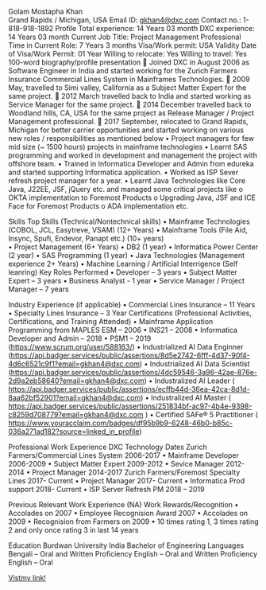 Golam Mostapha Khan  
Grand Rapids / Michigan, USA 
Email ID: gkhan4@dxc.com 	Contact no.: 1-818-918-1892
Profile
Total experience: 14 Years 03 month	DXC experience: 14 Years 03 month
Current Job Title: Project Management Professional 	Time in Current Role: 7 Years 3 months
Visa/Work permit: USA 	Validity Date of Visa/Work Permit: 01 Year
Willing to relocate: Yes	Willing to travel: Yes
100-word biography/profile presentation
	Joined DXC in August 2006 as Software Engineer in India and started working for the Zurich Farmers Insurance Commercial Lines System in Mainframes Technologies. 
	2009 May, travelled to Simi valley, California as a Subject Matter Expert for the same project. 
	2012 March travelled back to India and started working as Service Manager for the same project. 
	2014 December travelled back to Woodland hills, CA, USA for the same project as Release Manager / Project Management professional. 
	2017 September, relocated to Grand Rapids, Michigan for better carrier opportunities and started working on various new roles / responsibilities as mentioned below 
•	Project managers for few mid size (~ 1500 hours) projects in mainframe technologies 
•	Learnt SAS programming and worked in development and management the project with offshore team. 
•	Trained in Informatica Developer and Admin from edureka and started supporting Informatica application.
•	Worked as ISP Sever refresh project manager for a year. 
•	Learnt Java Technologies like Core Java, J22EE, JSF, jQuery etc. and managed some critical projects like 
o	OKTA implementation to Foremost Products 
o	Upgrading Java, JSF and ICE Face for Foremost Products 
o	ADA implementation etc. 

 Skills
Top Skills (Technical/Nontechnical skills)
•	Mainframe Technologies (COBOL, JCL, Easytreve, VSAM) (12+ Years) 
•	Mainframe Tools (File Aid, Insync, Spufi, Endevor, Panapt etc.) (10+ years)  
•	Project Management (6+ Years) 
•	DB2 (1 year) 
•	Informatica Power Center (2 year) 
•	SAS Programming (1 year) 
•	Java Technologies (Management experience 2+ Years) 
•	Machine Learning / Artificial Interrigence (Self leanring) 
Key Roles Performed
•	Developer – 3 years 
•	Subject Matter Expert – 3 years 
•	Business Analyst - 1 year 
•	Service Manager / Project Manager – 7 years 

Industry Experience (if applicable)
•	Commercial Lines Insurance – 11 Years 
•	Specialty Lines Insurance – 3 Year 
Certifications (Professional Activities, Certifications, and Training Attended)
•	Mainframe Application Programming from MAPLES ESM – 2006 
•	INS21 – 2008 
•	Informatica Developer and Admin – 2018 
•	PSM1 – 2019 (https://www.scrum.org/user/588163/)
•	Industrialized AI Data Enginner (https://api.badger.services/public/assertions/8d5e2742-6fff-4d37-90f4-4d6c6521c9f1?email=gkhan4@dxc.com)
•	Industrialized AI Data Scientist (https://api.badger.services/public/assertions/4dc59546-3a96-42ae-876e-2d9a2eb58640?email=gkhan4@dxc.com)
•	Industralized AI Leader ( https://api.badger.services/public/assertions/ecffb44d-36ea-42ca-8d1d-8aa62bf52901?email=gkhan4@dxc.com)
•	Industralized AI Master ( https://api.badger.services/public/assertions/251834bf-ac97-4b4e-9398-c8259d708779?email=gkhan4@dxc.com )
•	Certified SAFe® 5 Practitioner ( https://www.youracclaim.com/badges/df95b9b9-6248-46b0-b85c-036a271ad182?source=linked_in_profile)

Professional Work Experience
DXC Technology			            		Dates
Zurich Farmers/Commercial Lines System                 2006-2017 
•	Mainframe Developer                                          2006-2009 
•	Subject Matter Expert                                          2009-2012 
•	Sevice Manager                                                   2012-2014 
•	Project Manager                                                   2014-2017
Zurich Farmers/Foremost Specialty Lines                   2017- Current 
•	Project Manager                                                   2017- Current 
•	Informatica Prod support                                      2018- Current 
•	ISP Server Refresh PM                                        2018 – 2019

Previous Relevant Work Experience (NA) 
Work Rewards/Recognition
•	Accolades on 2007 
•	Employee Recognision Award 2007 
•	Accolades on 2009 
•	Recognision from Farmers on 2009 
•	10 times rating 1, 3 times rating 2 and only once rating 3 in last 14 years 

Education
Burdwan University India 
Bachelor of Engineering 
Languages
Bengali – Oral and Written Proficiency
English – Oral and Written Proficiency
English – Oral 


[Vistmy link!](www.google.com)

